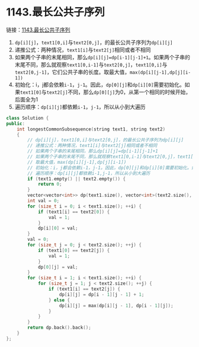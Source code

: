 # 1143.最长公共子序列

链接：[1143.最长公共子序列](https://leetcode.cn/problems/longest-common-subsequence/)


1. `dp[i][j]`，`text1[0,i]`与`text2[0,j]`，的最长公共子序列为`dp[i][j]`
2. 递推公式：两种情况，`text1[i]`与`text2[j]`相同或者不相同
3. 如果两个子串的末尾相同，那么`dp[i][j]=dp[i-1][j-1]+1`。如果两个子串的末尾不同，那么就观察`text1[0,i-1]`与`text2[0,j]`，`text1[0,i]`与`text2[0,j-1]`，它们公共子串的长度。取最大值，`max(dp[i][j-1],dp[j][i-1])`
4. 初始化：i，j都会依赖`i-1`，`j-1`。因此，`dp[0][j]`和`dp[i][0]`需要初始化。如果`text1[0]`与`text2[j]`不同，那么`dp[0][j]`为0，从第一个相同的时候开始，后面全为1
5. 遍历顺序：`dp[i][j]`都依赖`i-1`，`j-1`，所以从小到大遍历

```c++
class Solution {
public:
    int longestCommonSubsequence(string text1, string text2)
    {
        // dp[i][j]，text1[0,i]与text2[0,j]，的最长公共子序列为dp[i][j]
        // 递推公式：两种情况，text1[i]与text2[j]相同或者不相同
        // 如果两个子串的末尾相同，那么dp[i][j]=dp[i-1][j-1]+1
        // 如果两个子串的末尾不同，那么就观察text1[0,i-1]与text2[0,j]，text1[0,i]与text2[0,j-1]，它们公共子串的长度
        // 取最大值，max(dp[i][j-1],dp[j][i-1])
        // 初始化：i，j都会依赖i-1，j-1。因此，dp[0][j]和dp[i][0]需要初始化。如果text1[0]与text2[j]不同，那么dp[0][j]为0，从第一个相同的时候开始，后面全为1
        // 遍历顺序：dp[i][j]都依赖i-1,j-1，所以从小到大遍历
        if (text1.empty() || text2.empty()) {
            return 0;
        }
        vector<vector<int>> dp(text1.size(), vector<int>(text2.size(), 0));
        int val = 0;
        for (size_t i = 0; i < text1.size(); ++i) {
            if (text1[i] == text2[0]) {
                val = 1;
            }
            dp[i][0] = val;
        }
        val = 0;
        for (size_t j = 0; j < text2.size(); ++j) {
            if (text1[0] == text2[j]) {
                val = 1;
            }
            dp[0][j] = val;
        }
        for (size_t i = 1; i < text1.size(); ++i) {
            for (size_t j = 1; j < text2.size(); ++j) {
                if (text1[i] == text2[j]) {
                    dp[i][j] = dp[i - 1][j - 1] + 1;
                } else {
                    dp[i][j] = max(dp[i][j - 1], dp[i - 1][j]);
                }
            }
        }
        return dp.back().back();
    }
};

```






